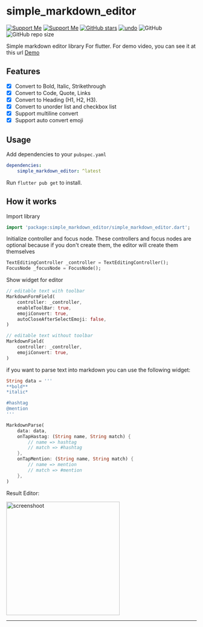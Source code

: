 # simple_markdown_editor


[![Support Me](https://img.shields.io/badge/Donate-Paypal-blue.svg)](https://paypal.me/zahniaradirahman?locale.x=en_US)
[![Support Me](https://img.shields.io/badge/Donate-Saweria-orange.svg)](https://saweria.co/zahniar88)
[![GitHub stars](https://img.shields.io/github/stars/zahniar88/simple_markdown_editor?color=green)](https://github.com/zahniar88/simple_markdown_editor)
[![undo](https://img.shields.io/pub/v/simple_markdown_editor.svg?color=teal)](https://pub.dev/packages/simple_markdown_editor)
![GitHub](https://img.shields.io/github/license/zahniar88/simple_markdown_editor?color=red)
![GitHub repo size](https://img.shields.io/github/repo-size/zahniar88/simple_markdown_editor?label=size&color=brightgreen)


Simple markdown editor library For flutter. 
For demo video, you can see it at this url [Demo](https://youtu.be/aYBeXXDoNPo)

## Features
- [x] Convert to Bold, Italic, Strikethrough
- [x] Convert to Code, Quote, Links
- [x] Convert to Heading (H1, H2, H3).
- [x] Convert to unorder list and checkbox list
- [x] Support multiline convert
- [x] Support auto convert emoji

## Usage

Add dependencies to your `pubspec.yaml`

```yaml
dependencies:
    simple_markdown_editor: ^latest
```

Run `flutter pub get` to install.

## How it works

Import library

```dart
import 'package:simple_markdown_editor/simple_markdown_editor.dart';
```

Initialize controller and focus node. These controllers and focus nodes are optional because if you don't create them, the editor will create them themselves

```dart
TextEditingController _controller = TextEditingController();
FocusNode _focusNode = FocusNode();
```

Show widget for editor

```dart
// editable text with toolbar
MarkdownFormField(
    controller: _controller,
    enableToolBar: true,
    emojiConvert: true,
    autoCloseAfterSelectEmoji: false,
)

// editable text without toolbar
MarkdownField(
    controller: _controller,
    emojiConvert: true,
)
```

if you want to parse text into markdown you can use the following widget:

```dart
String data = '''
**bold**
*italic*

#hashtag
@mention
'''

MarkdownParse(
    data: data,
    onTapHastag: (String name, String match) {
        // name => hashtag
        // match => #hashtag
    },
    onTapMention: (String name, String match) {
        // name => mention
        // match => #mention
    },
)
```

Result Editor:

<img src="https://i.ibb.co/3FPFxCM/Simulator-Screen-Recording-i-Phone-12-Pro-Max-2021-09-01-at-22-53-01.gif" alt="screenshoot" width="300" />

___
